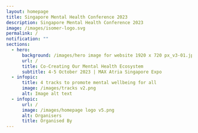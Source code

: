```yaml
---
layout: homepage
title: Singapore Mental Health Conference 2023
description: Singapore Mental Health Conference 2023
image: /images/isomer-logo.svg
permalink: /
notification: ""
sections:
  - hero:
      background: /images/hero image for website 1920 x 720 px_v3-01.jpg
      url: /
      title: Co-Creating Our Mental Health Ecosystem
      subtitle: 4-5 October 2023 | MAX Atria Singapore Expo
  - infopic:
      title: 4 tracks to promote mental wellbeing for all
      image: /images/tracks v2.png
      alt: Image alt text
  - infopic:
      url: /
      image: /images/homepage logo v5.png
      alt: Organisers
      title: Organised By
---
```

